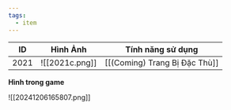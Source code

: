 ```yaml
---
tags:
  - item
---
```


| ID   | Hình Ảnh       | Tính năng sử dụng             |
| ---- | -------------- | ----------------------------- |
| 2021 | ![[2021c.png]] | [[(Coming) Trang Bị Đặc Thù]] |

**Hình trong game**

![[20241206165807.png]]
